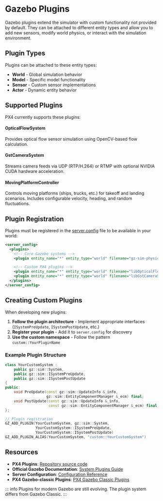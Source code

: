 # Gazebo Plugins

Gazebo plugins extend the simulator with custom functionality not provided by default. They can be attached to different entity types and allow you to add new sensors, modify world physics, or interact with the simulation environment.

## Plugin Types

Plugins can be attached to these entity types:
- **World** - Global simulation behavior
- **Model** - Specific model functionality
- **Sensor** - Custom sensor implementations
- **Actor** - Dynamic entity behavior

## Supported Plugins

PX4 currently supports these plugins:

#### OpticalFlowSystem
Provides optical flow sensor simulation using OpenCV-based flow calculation.

#### GstCameraSystem
Streams camera feeds via UDP (RTP/H.264) or RTMP with optional NVIDIA CUDA hardware acceleration.

#### MovingPlatformController
Controls moving platforms (ships, trucks, etc.) for takeoff and landing scenarios. Includes configurable velocity, heading, and random fluctuations.

## Plugin Registration

Plugins must be registered in the [server.config](https://github.com/PX4/PX4-Autopilot/blob/main/src/modules/simulation/gz_bridge/server.config) file to be available in your world:

```xml
<server_config>
  <plugins>
    <!-- Core Gazebo systems -->
    <plugin entity_name="*" entity_type="world" filename="gz-sim-physics-system" name="gz::sim::systems::Physics"/>

    <!-- Custom PX4 plugins -->
    <plugin entity_name="*" entity_type="world" filename="libOpticalFlowSystem.so" name="custom::OpticalFlowSystem"/>
    <plugin entity_name="*" entity_type="world" filename="libGstCameraSystem.so" name="custom::GstCameraSystem"/>
  </plugins>
</server_config>
```

## Creating Custom Plugins

When developing new plugins:

1. **Follow the plugin architecture** - Implement appropriate interfaces (`ISystemPreUpdate`, `ISystemPostUpdate`, etc.)
2. **Register your plugin** - Add it to `server.config` for discovery
3. **Use the custom namespace** - Follow the pattern `custom::YourPluginName`

### Example Plugin Structure

```cpp
class YourCustomSystem :
    public gz::sim::System,
    public gz::sim::ISystemPreUpdate,
    public gz::sim::ISystemPostUpdate
{
public:
    void PreUpdate(const gz::sim::UpdateInfo &_info,
                   gz::sim::EntityComponentManager &_ecm) final;
    void PostUpdate(const gz::sim::UpdateInfo &_info,
                    const gz::sim::EntityComponentManager &_ecm) final;
};

// Plugin registration
GZ_ADD_PLUGIN(YourCustomSystem, gz::sim::System,
              YourCustomSystem::ISystemPreUpdate,
              YourCustomSystem::ISystemPostUpdate)
GZ_ADD_PLUGIN_ALIAS(YourCustomSystem, "custom::YourCustomSystem")
```

## Resources

- **PX4 Plugins**: [Repository source code](https://github.com/PX4/PX4-Autopilot/tree/main/src/modules/simulation/gz_plugins)
- **Official Gazebo Documentation**: [System Plugins Guide](https://gazebosim.org/api/sim/8/createsystemplugins.html)
- **Server Configuration**: [Configuration Reference](https://gazebosim.org/api/sim/9/server_config.html)
- **PX4 Gazebo-classic Plugins**: [PX4 Gazebo Classic Plugins](https://github.com/PX4/PX4-SITL_gazebo-classic/tree/main/src)

::: info
Plugins for modern Gazebo are still evolving. The plugin system differs from Gazebo Classic.
:::
